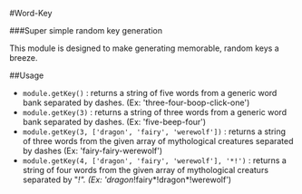 #Word-Key

###Super simple random key generation

This module is designed to make generating memorable, random keys a breeze. 

##Usage

- `module.getKey()` : returns a string of five words from a generic word bank separated by dashes. (Ex: 'three-four-boop-click-one')
- `module.getKey(3)` : returns a string of three words from a generic word bank separated by dashes. (Ex: 'five-beep-four')
- `module.getKey(3, ['dragon', 'fairy', 'werewolf'])` : returns a string of three words from the given array of mythological creatures separated by dashes (Ex: 'fairy-fairy-werewolf')
- `module.getKey(4, ['dragon', 'fairy', 'werewolf'], '*!')` : returns a string of four words from the given array of mythological creaturs separated by "*!". (Ex: 'dragon*!fairy*!dragon*!werewolf')

